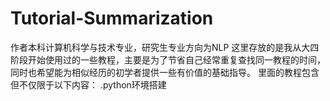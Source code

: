 # Tutorial-Summarization
作者本科计算机科学与技术专业，研究生专业方向为NLP
这里存放的是我从大四阶段开始使用过的一些教程，主要是为了节省自己经常重复查找同一教程的时间，同时也希望能为相似经历的初学者提供一些有价值的基础指导。
里面的教程包含但不仅限于以下内容：
.python环境搭建

